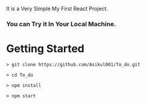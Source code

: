 It is a Very Simple My First React Project.
### You can Try it In Your Local Machine.
# Getting Started

```script
> git clone https://github.com/Asikul001/To_do.git
```
```
> cd To_do
```

```
> npm install
```

```
> npm start

```
